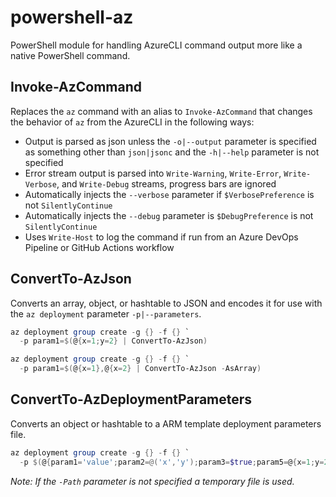 # powershell-az

PowerShell module for handling AzureCLI command output more like a native PowerShell command.

## Invoke-AzCommand

Replaces the `az` command with an alias to `Invoke-AzCommand` that changes the behavior of `az` from the AzureCLI in the following ways:

- Output is parsed as json unless the `-o|--output` parameter is specified as something other than `json|jsonc` and the `-h|--help` parameter is not specified
- Error stream output is parsed into `Write-Warning`, `Write-Error`, `Write-Verbose`, and `Write-Debug` streams, progress bars are ignored
- Automatically injects the `--verbose` parameter if `$VerbosePreference` is not `SilentlyContinue`
- Automatically injects the `--debug` parameter is `$DebugPreference` is not `SilentlyContinue`
- Uses `Write-Host` to log the command if run from an Azure DevOps Pipeline or GitHub Actions workflow

## ConvertTo-AzJson

Converts an array, object, or hashtable to JSON and encodes it for use with the `az deployment` parameter `-p|--parameters`.

```powershell
az deployment group create -g {} -f {} `
  -p param1=$(@{x=1;y=2} | ConvertTo-AzJson)

az deployment group create -g {} -f {} `
  -p param1=$(@{x=1},@{x=2} | ConvertTo-AzJson -AsArray)
```

## ConvertTo-AzDeploymentParameters

Converts an object or hashtable to a ARM template deployment parameters file.

```powershell
az deployment group create -g {} -f {} `
  -p $(@{param1='value';param2=@('x','y');param3=$true;param5=@{x=1;y=2}} | ConvertTo-AzDeploymentParameters)
```

*Note: If the `-Path` parameter is not specified a temporary file is used.*
